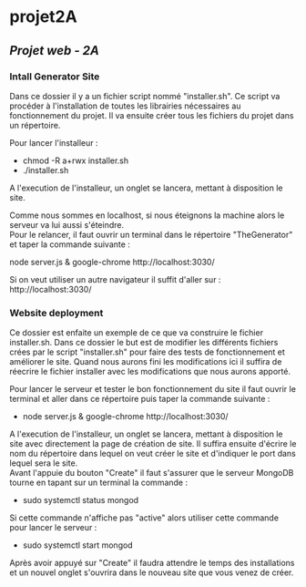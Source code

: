 # projet2A
## *Projet web - 2A*

### **Intall Generator Site**

 Dans ce dossier il y a un fichier script nommé "installer.sh". Ce script va procéder à l'installation de toutes les librairies nécessaires au fonctionnement du projet. Il va ensuite créer tous les fichiers du projet dans un répertoire.   

 Pour lancer l'installeur :

  - chmod -R a+rwx installer.sh
  - ./installer.sh

A l'execution de l'installeur, un onglet se lancera, mettant à disposition le site.  

Comme nous sommes en localhost, si nous éteignons la machine alors le serveur va lui aussi s'éteindre.  
Pour le relancer, il faut ouvrir un terminal dans le répertoire "TheGenerator" et taper la commande suivante :

node server.js & google-chrome http://localhost:3030/

Si on veut utiliser un autre navigateur il suffit d'aller sur : http://localhost:3030/


### **Website deployment**

Ce dossier est enfaite un exemple de ce que va construire le fichier installer.sh. Dans ce dossier le but est de modifier les différents fichiers crées par le script "installer.sh" pour faire des tests de fonctionnement et améliorer le site. Quand nous aurons fini les modifications ici il suffira de réecrire le fichier installer avec les modifications que nous aurons apporté.

Pour lancer le serveur et tester le bon fonctionnement du site il faut ouvrir le terminal et aller dans ce répertoire puis taper la commande suivante :

  - node server.js & google-chrome http://localhost:3030/

A l'execution de l'installeur, un onglet se lancera, mettant à disposition le site avec directement la page de création de site. Il suffira ensuite d'écrire le nom du répertoire dans lequel on veut créer le site et d'indiquer le port dans lequel sera le site.  
Avant l'appuie du bouton "Create" il faut s'assurer que le serveur MongoDB tourne en tapant sur un terminal la commande :

  - sudo systemctl status mongod

Si cette commande n'affiche pas "active" alors utiliser cette commande pour lancer le serveur : 

  - sudo systemctl start mongod

Après avoir appuyé sur "Create" il faudra attendre le temps des installations et un nouvel onglet s'ouvrira dans le nouveau site que vous venez de créer.
